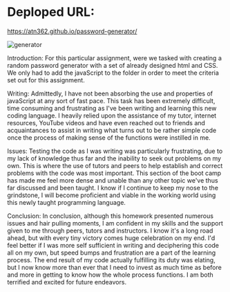 # Deploped URL: 

https://atn362.github.io/password-generator/

![generator](https://user-images.githubusercontent.com/77468756/124655238-35c38000-de65-11eb-8264-574a3004fcc4.png)

Introduction:
For this particular assignment, were we tasked with creating a random password generator with a set of already designed html and CSS.  We only had to add the javaScript to the folder in order to meet the criteria set out for this assignment.

Writing:
Admittedly, I have not been absorbing the use and properties of javaScript at any sort of fast pace.  This task has been extremely difficult, time consuming and frustrating as I've been writing and learning this new coding language.  I heavily relied upon the assistance of my tutor, internet resources, YouTube videos and have even reached out to friends and acquaintances to assist in writing what turns out to be rather simple code once the process of making sense of the functions were instilled in me. 

Issues: Testing the code as I was writing was particularly frustrating, due to my lack of knowledge thus far and the inability to seek out problems on my own.  This is where the use of tutors and peers to help establish and correct problems with the code was most important.  This section of the boot camp has made me feel more dense and unable than any other topic we've thus far discussed and been taught.  I know if I continue to keep my nose to the grindstone, I will become proficient and viable in the working world using this newly taught programming language.

Conclusion:
In conclusion, although this homework presented numerous issues and hair pulling moments, I am confident in my skills and the support given to me through peers, tutors and instructors.  I know it's a long road ahead, but with every tiny victory comes huge celebration on my end.  I'd feel better if I was more self sufficient in writing and deciphering this code all on my own, but speed bumps and frustration are a part of the learning process.  The end result of my code actually fulfilling its duty was elating, but I now know more than ever that I need to invest as much time as before and more in getting to know how the whole process functions.  I am both terrified and excited for future endeavors.
